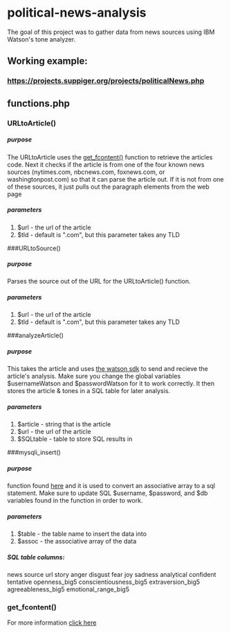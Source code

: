 # political-news-analysis
The goal of this project was to gather data from news sources using IBM Watson's tone analyzer.

## Working example:
### https://projects.suppiger.org/projects/politicalNews.php

## functions.php
### URLtoArticle()

##### purpose
The URLtoArticle uses the [get_fcontent()](https://stackoverflow.com/a/5402193/7873106 "get_fcontent()") function to retrieve the articles code.  Next it checks if the article is from one of the four known news sources (nytimes.com, nbcnews.com, foxnews.com, or washingtonpost.com) so that it can parse the article out.  If it is not from one of these sources, it just pulls out the paragraph elements from the web page

##### parameters
1. $url - the url of the article
2. $tld - default is ".com", but this parameter takes any TLD

###URLtoSource()

##### purpose
Parses the source out of the URL for the URLtoArticle() function.

##### parameters
1. $url - the url of the article
2. $tld - default is ".com", but this parameter takes any TLD

###analyzeArticle()

##### purpose
This takes the article and uses [the watson sdk](https://github.com/CognitiveBuild/WatsonPHPSDK "the watson sdk") to send and recieve the article's analysis.  Make sure you change the global variables $usernameWatson and $passwordWatson for it to work correctly.  It then stores the article & tones in a SQL table for later analysis.

##### parameters
1. $article - string that is the article
2. $url - the url of the article
3. $SQLtable - table to store SQL results in

###mysqli_insert()

##### purpose
function found  [here](https://stackoverflow.com/a/13480009/7873106 "here") and it is used to convert an associative array to a sql statement.  Make sure to update SQL $username, $password, and $db variables found in the function in order to work.

##### parameters
1. $table - the table name to insert the data into
2. $assoc - the associative array of the data

##### SQL table columns:
news source
url
story
anger
disgust
fear
joy
sadness
analytical
confident
tentative
openness_big5
conscientiousness_big5
extraversion_big5
agreeableness_big5
emotional_range_big5

### get_fcontent()
For more information [click here](https://stackoverflow.com/a/5402193/7873106 "get_fcontent()") 
